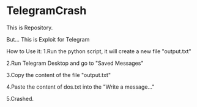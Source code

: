# TelegramCrash
This is Repository. 

But... This is Exploit for Telegram 

How to Use it:
1.Run the python script, it will create a new file "output.txt"

2.Run Telegram Desktop and go to "Saved Messages"

3.Copy the content of the file "output.txt"

4.Paste the content of dos.txt into the "Write a message..."

5.Crashed.
